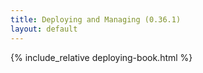 ```yaml
---
title: Deploying and Managing (0.36.1)
layout: default
---
```


{% include_relative deploying-book.html %}
